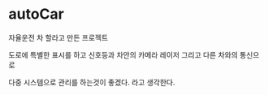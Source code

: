 # autoCar

자율운전 차 할라고 만든 프로젝트 

도로에 특별한 표시를 하고 신호등과 차안의 카메라 레이저 그리고 다른 차와의 통신으로 

다중 시스템으로 관리를 하는것이 좋겠다. 라고 생각한다. 
